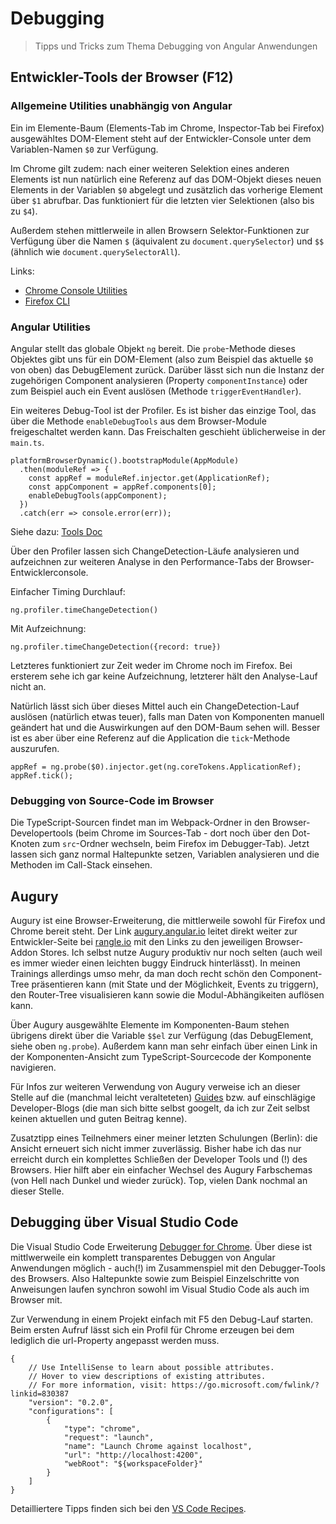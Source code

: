 # Debugging

> Tipps und Tricks zum Thema Debugging von Angular Anwendungen

## Entwickler-Tools der Browser (F12)

### Allgemeine Utilities unabhängig von Angular

Ein im Elemente-Baum (Elements-Tab im Chrome, Inspector-Tab bei Firefox) ausgewähltes DOM-Element steht auf der Entwickler-Console unter dem Variablen-Namen ```$0``` zur Verfügung.

Im Chrome gilt zudem: nach einer weiteren Selektion eines anderen Elements ist nun natürlich eine Referenz auf das DOM-Objekt dieses neuen Elements in der Variablen ```$0``` abgelegt und zusätzlich das vorherige Element über ```$1``` abrufbar. Das funktioniert für die letzten vier Selektionen (also bis zu ```$4```).

Außerdem stehen mittlerweile in allen Browsern Selektor-Funktionen zur Verfügung über die Namen ```$``` (äquivalent zu ```document.querySelector```) und ```$$``` (ähnlich wie ```document.querySelectorAll```).

Links:
* [Chrome Console Utilities](https://developers.google.com/web/tools/chrome-devtools/console/utilities)
* [Firefox CLI](https://developer.mozilla.org/en-US/docs/Tools/Web_Console/The_command_line_interpreter)

### Angular Utilities

Angular stellt das globale Objekt ```ng``` bereit. Die ```probe```-Methode dieses Objektes gibt uns für ein DOM-Element (also zum Beispiel das aktuelle ```$0``` von oben) das DebugElement zurück. Darüber lässt sich
nun die Instanz der zugehörigen Component analysieren (Property ```componentInstance```) oder zum Beispiel
auch ein Event auslösen (Methode ```triggerEventHandler```).

Ein weiteres Debug-Tool ist der Profiler. Es ist bisher das einzige Tool, das über die Methode
```enableDebugTools``` aus dem Browser-Module freigeschaltet werden kann. Das Freischalten geschieht üblicherweise
in der ```main.ts```.

    platformBrowserDynamic().bootstrapModule(AppModule)
      .then(moduleRef => {
        const appRef = moduleRef.injector.get(ApplicationRef);
        const appComponent = appRef.components[0];
        enableDebugTools(appComponent);
      })
      .catch(err => console.error(err));

Siehe dazu: [Tools Doc](https://github.com/angular/angular/blob/master/docs/TOOLS.md)

Über den Profiler lassen sich ChangeDetection-Läufe analysieren und aufzeichnen zur weiteren Analyse in den Performance-Tabs der Browser-Entwicklerconsole.

Einfacher Timing Durchlauf:

    ng.profiler.timeChangeDetection()

Mit Aufzeichnung:

    ng.profiler.timeChangeDetection({record: true})

Letzteres funktioniert zur Zeit weder im Chrome noch im Firefox. Bei ersterem sehe ich gar keine Aufzeichnung, letzterer hält den Analyse-Lauf nicht an.

Natürlich lässt sich über dieses Mittel auch ein ChangeDetection-Lauf auslösen (natürlich etwas teuer), falls
man Daten von Komponenten manuell geändert hat und die Auswirkungen auf den DOM-Baum sehen will. Besser ist es aber über eine Referenz auf die Application die ```tick```-Methode auszurufen.

    appRef = ng.probe($0).injector.get(ng.coreTokens.ApplicationRef);
    appRef.tick();

### Debugging von Source-Code im Browser

Die TypeScript-Sourcen findet man im Webpack-Ordner in den Browser-Developertools (beim Chrome im Sources-Tab - dort noch über den Dot-Knoten zum ```src```-Ordner wechseln, beim Firefox im Debugger-Tab). Jetzt lassen sich ganz normal Haltepunkte setzen, Variablen analysieren und die Methoden im Call-Stack einsehen.

## Augury

Augury ist eine Browser-Erweiterung, die mittlerweile sowohl für Firefox und Chrome bereit steht. Der Link
[augury.angular.io](https://augury.angular.io) leitet direkt weiter zur Entwickler-Seite bei [rangle.io](https://augury.rangle.io/) mit den Links zu den jeweiligen Browser-Addon Stores. Ich selbst nutze Augury produktiv nur noch selten (auch weil es immer wieder einen leichten buggy Eindruck hinterlässt). In meinen Trainings allerdings umso mehr, da man doch recht schön den Component-Tree präsentieren kann (mit State und der Möglichkeit, Events zu triggern), den Router-Tree visualisieren kann sowie die Modul-Abhängikeiten auflösen kann.

Über Augury ausgewählte Elemente im Komponenten-Baum stehen übrigens direkt über die Variable
```$$el``` zur Verfügung (das DebugElement, siehe oben ```ng.probe```). Außerdem kann man sehr einfach über einen Link in der Komponenten-Ansicht zum TypeScript-Sourcecode der Komponente navigieren.

Für Infos zur weiteren Verwendung von Augury verweise ich an dieser Stelle auf die (manchmal leicht veralteteten) [Guides](https://augury.rangle.io/pages/guides/index.html) bzw. auf einschlägige Developer-Blogs (die man sich bitte selbst googelt, da ich zur Zeit selbst keinen aktuellen und guten Beitrag kenne).

Zusatztipp eines Teilnehmers einer meiner letzten Schulungen (Berlin): die Ansicht erneuert sich nicht immer zuverlässig. Bisher habe ich das nur erreicht durch ein komplettes Schließen der Developer Tools und (!) des Browsers. Hier hilft aber ein einfacher Wechsel des Augury Farbschemas (von Hell nach Dunkel und wieder zurück). Top, vielen Dank nochmal an dieser Stelle.

## Debugging über Visual Studio Code

Die Visual Studio Code Erweiterung [Debugger for Chrome](https://marketplace.visualstudio.com/items?itemName=msjsdiag.debugger-for-chrome). Über diese ist mittlwerweile ein komplett transparentes Debuggen von Angular Anwendungen möglich - auch(!) im Zusammenspiel mit den Debugger-Tools des Browsers. Also Haltepunkte sowie zum Beispiel Einzelschritte von Anweisungen laufen synchron sowohl im Visual Studio Code als auch im Browser mit. 

Zur Verwendung in einem Projekt einfach mit F5 den Debug-Lauf starten. Beim ersten Aufruf lässt sich ein Profil für Chrome erzeugen bei dem lediglich die url-Property angepasst werden muss.

    {
        // Use IntelliSense to learn about possible attributes.
        // Hover to view descriptions of existing attributes.
        // For more information, visit: https://go.microsoft.com/fwlink/?linkid=830387
        "version": "0.2.0",
        "configurations": [
            {
                "type": "chrome",
                "request": "launch",
                "name": "Launch Chrome against localhost",
                "url": "http://localhost:4200",
                "webRoot": "${workspaceFolder}"
            }
        ]
    }

Detailliertere Tipps finden sich bei den [VS Code Recipes](https://github.com/microsoft/vscode-recipes/tree/master/Angular-CLI).
